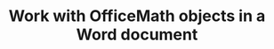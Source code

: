 ﻿---
title: "Work with OfficeMath objects in a Word document"
type: docs
url: /math-objects/
description: "Work with OfficeMath objects in a Word document"
weight: 170
---

